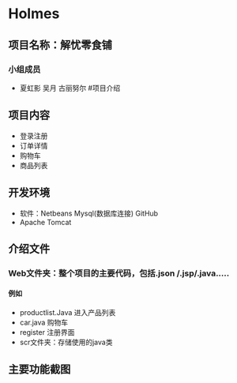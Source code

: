 # Holmes
## 项目名称：解忧零食铺
### 小组成员
* 夏虹影 吴月 古丽努尔
#项目介绍
## 项目内容
* 登录注册 
* 订单详情
* 购物车
* 商品列表
## 开发环境
* 软件：Netbeans Mysql(数据库连接) GitHub 
* Apache Tomcat 
## 介绍文件
### Web文件夹：整个项目的主要代码，包括.json /.jsp/.java..... 
#### 例如  
* productlist.Java 进入产品列表
* car.java 购物车
* register 注册界面
* scr文件夹：存储使用的java类
## 主要功能截图
![]()

